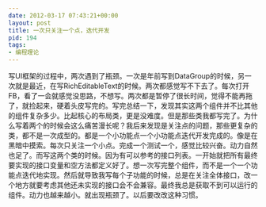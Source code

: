 ```yaml
---
date: 2012-03-17 07:43:21+00:00
layout: post
title: 一次只关注一个点，迭代开发
pid: 194
tags:
- 编程理论
---
```


写UI框架的过程中，两次遇到了瓶颈。一次是年前写到DataGroup的时候，另一次就是最近，在写RichEditableText的时候。两次都感觉写不下去了。每次打开FB，看了一会就感觉没思路，不想写。两次都是暂停了很长时间，觉得不能再拖了，就捡起来，硬着头皮写完的。写完总结一下，发现其实这两个组件并不比其他的组件复杂多少。比起核心的布局类，更是没难度。但是那些类我都写完了。为什么写着两个的时候会这么痛苦漫长呢？我后来发现是关注点的问题，那些更复杂的类，都不是一次成型的。都是一个小功能点一个小功能点迭代开发完成的。像是在黑暗中摸索。每次只关注一个小点。完成一个测试一个，感觉比较兴奋。动力自然也足了。而写这两个类的时候。因为有可以参考的接口列表。一开始就把所有最终要实现的接口变量和空方法都定义好了。想一次写完整个组件，而不是一个一个功能点迭代地实现。然后就导致我写每个子功能的时候，总是在关注全体接口，改一个地方就要考虑其他还未实现的接口会不会兼容。最终我总是获取不到可以运行的组件。动力也越来越小。就出现瓶颈了。以后要改改这种习惯。
